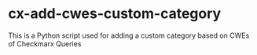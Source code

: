 # cx-add-cwes-custom-category
This is a Python script used for adding a custom category based on CWEs of Checkmarx Queries
